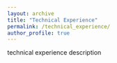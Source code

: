 ```yaml
---
layout: archive
title: "Technical Experience"
permalink: /technical_experience/
author_profile: true
---
```


technical experience description
